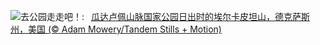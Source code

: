 ![](https://www.bing.com/th?id=OHR.GuadalupeTexas_ZH-CN3911419948_UHD.jpg&w=1000)去公园走走吧！:&nbsp;&ensp;[瓜达卢佩山脉国家公园日出时的埃尔卡皮坦山，德克萨斯州，美国 (© Adam Mowery/Tandem Stills + Motion)](https://www.bing.com/th?id=OHR.GuadalupeTexas_ZH-CN3911419948_UHD.jpg)
<br><br/>
